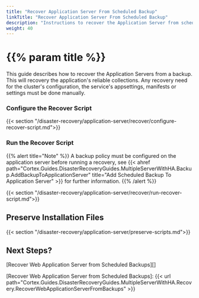 ```yaml
---
title: "Recover Application Server From Scheduled Backup"
linkTitle: "Recover Application Server From Scheduled Backup"
description: "Instructions to recover the Application Server from scheduled backups."
weight: 40
---
```


# {{% param title %}}

This guide describes how to recover the Application Servers from a backup. This will recovery the application's reliable collections. Any recovery need for the cluster's configuration, the service's appsettings, manifests or settings must be done manually.

### Configure the Recover Script

{{< section "/disaster-recovery/application-server/recover/configure-recover-script.md">}}

### Run the Recover Script

{{% alert title="Note" %}}
A backup policy must be configured on the application server before running a recovery, see {{< ahref path="Cortex.Guides.DisasterRecoveryGuides.MultipleServerWithHA.Backup.AddBackupToApplicationServer" title="Add Scheduled Backup To Application Server" >}} for further information.
{{% /alert %}}

{{< section "/disaster-recovery/application-server/recover/run-recover-script.md">}}

## Preserve Installation Files

{{< section "/disaster-recovery/application-server/preserve-scripts.md">}}

## Next Steps?

[Recover Web Application Server from Scheduled Backups][]

[Recover Web Application Server from Scheduled Backups]: {{< url path="Cortex.Guides.DisasterRecoveryGuides.MultipleServerWithHA.Recovery.RecoverWebApplicationServerFromBackups" >}}